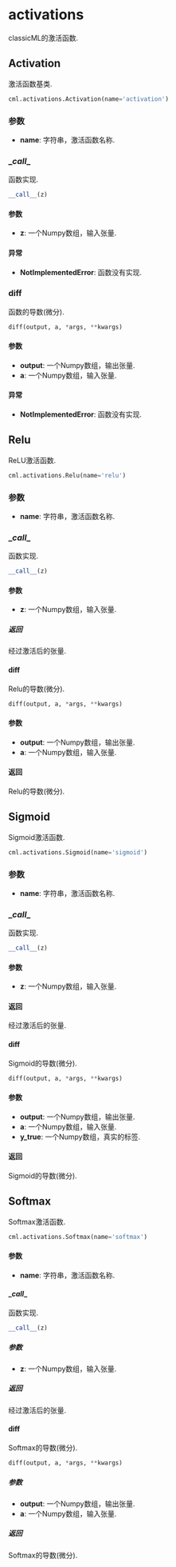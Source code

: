 # activations

classicML的激活函数.

## Activation

激活函数基类.

```python
cml.activations.Activation(name='activation')
```

### 参数

* <b>name</b>: 字符串，激活函数名称.

### \__call__

函数实现.

```python
__call__(z)
```

#### 参数

* <b>z</b>: 一个Numpy数组，输入张量.

#### 异常

* <b>NotImplementedError</b>: 函数没有实现.

### diff

函数的导数(微分).

```python
diff(output, a, *args, **kwargs)
```

#### 参数

* <b>output</b>: 一个Numpy数组，输出张量.
* <b>a</b>: 一个Numpy数组，输入张量.

#### 异常

* <b>NotImplementedError</b>: 函数没有实现.

## Relu

ReLU激活函数.

```python
cml.activations.Relu(name='relu')
```

### 参数

* <b>name</b>: 字符串，激活函数名称.

### \__call__

函数实现.

```python
__call__(z)
```

#### 参数

* <b>z</b>: 一个Numpy数组，输入张量.

##### 返回

经过激活后的张量.

#### diff

Relu的导数(微分).

```python
diff(output, a, *args, **kwargs)
```

#### 参数

* <b>output</b>: 一个Numpy数组，输出张量.
* <b>a</b>: 一个Numpy数组，输入张量.

#### 返回

Relu的导数(微分).

## Sigmoid

Sigmoid激活函数.

```python
cml.activations.Sigmoid(name='sigmoid')
```

### 参数

* <b>name</b>: 字符串，激活函数名称.

### \__call__

函数实现.

```python
__call__(z)
```

#### 参数

* <b>z</b>: 一个Numpy数组，输入张量.

#### 返回

经过激活后的张量.

#### diff

Sigmoid的导数(微分).

```python
diff(output, a, *args, **kwargs)
```

#### 参数

* <b>output</b>: 一个Numpy数组，输出张量.
* <b>a</b>: 一个Numpy数组，输入张量.
* <b>y_true</b>: 一个Numpy数组，真实的标签.

#### 返回

Sigmoid的导数(微分).

## Softmax

Softmax激活函数.

```python
cml.activations.Softmax(name='softmax')
```

#### 参数

* <b>name</b>: 字符串，激活函数名称.

#### \__call__

函数实现.

```python
__call__(z)
```

##### 参数

* <b>z</b>: 一个Numpy数组，输入张量.

##### 返回

经过激活后的张量.

#### diff

Softmax的导数(微分).

```python
diff(output, a, *args, **kwargs)
```

##### 参数

* <b>output</b>: 一个Numpy数组，输出张量.
* <b>a</b>: 一个Numpy数组，输入张量.

##### 返回

Softmax的导数(微分).